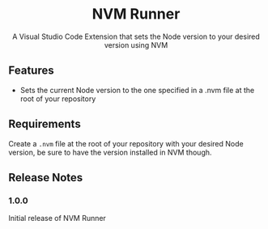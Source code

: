 <h1 align=center>NVM Runner</h1>
<p align=center>A Visual Studio Code Extension that sets the Node version to your desired version using NVM</p>

## Features

- Sets the current Node version to the one specified in a .nvm file at the root of your repository

## Requirements

Create a `.nvm` file at the root of your repository with your desired Node version, be sure to have the version installed in NVM though.

## Release Notes

### 1.0.0

Initial release of NVM Runner
